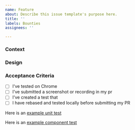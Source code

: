 ```yaml
---
name: Feature
about: Describe this issue template's purpose here.
title: ''
labels: Bounties
assignees: ''

---
```


### Context

### Design

### Acceptance Criteria
- [ ] I've tested on Chrome
- [ ] I've submitted a screenshot or recording in my pr
- [ ] I've created a test that 
- [ ] I have rebased and tested locally before submitting my PR

Here is an [example unit test](https://github.com/stakwork/sphinx-tribes/blob/master/frontend/app/src/helpers/__test__/helpers.spec.ts)

Here is an [example component test](https://github.com/stakwork/sphinx-tribes/blob/9310f49b3b17a51992dada932f4298eb9eba15ff/frontend/app/src/people/widgetViews/__tests__/AboutView.spec.tsx)
